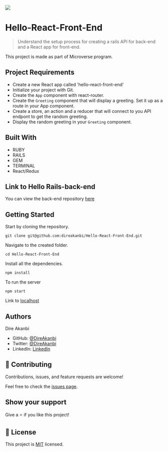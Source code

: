 ![](https://img.shields.io/badge/Microverse-blueviolet)

# Hello-React-Front-End

> Understand the setup process for creating a rails API for back-end and a React app for front-end.

This project is made as part of Microverse program.

## Project Requirements

- Create a new React app called 'hello-react-front-end'
- Initialize your project with Git.
- Create the `App` component with react-router.
- Create the `Greeting` component that will display a greeting. Set it up as a route in your App component.
- Create a store, an action and a reducer that will connect to you API endpont to get the random greeting.
- Display the random greeting in your `Greeting` component.

## Built With

- RUBY
- RAILS
- GEM
- TERMINAL
- React/Redux

## Link to Hello Rails-back-end

You can view the back-end repository [here](https://github.com/direakanbi/hello-rails-backend)

## Getting Started

Start by cloning the repository.

```
git clone git@github.com:direakanbi/Hello-React-Front-End.git
```

Navigate to the created folder.

```
cd Hello-React-Front-End
```

Install all the dependencies.

```
npm install
```

To run the server

```
npm start
```

Link to [localhost](http://localhost:3000/)

## Authors
Dire Akanbi 
- GitHub: [@DireAkanbi](https://github.com/direakanbi)
- Twitter: [@DireAkanbi](https://twitter.com/DireAkanbi)
- LinkedIn: [LinkedIn](https://www.linkedin.com/in/dire-akanbi/)
## 🤝 Contributing

Contributions, issues, and feature requests are welcome!

Feel free to check the [issues page](../../issues/).

## Show your support

Give a ⭐️ if you like this project!

## 📝 License

This project is [MIT](./MIT.md) licensed.